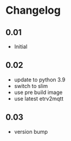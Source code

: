 # Changelog

## 0.01

- Initial

## 0.02

- update to python 3.9
- switch to slim
- use pre build image
- use latest etrv2mqtt

## 0.03

- version bump
